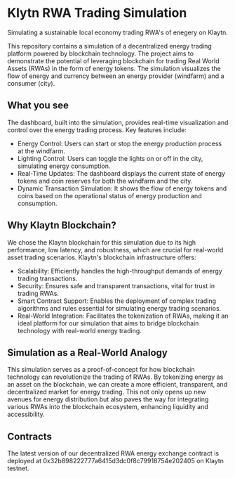 # Klytn RWA Trading Simulation

Simulating a sustainable local economy trading RWA's of enegery on Klaytn.

This repository contains a simulation of a decentralized energy trading platform powered by blockchain technology. The project aims to demonstrate the potential of leveraging blockchain for trading Real World Assets (RWAs) in the form of energy tokens. The simulation visualizes the flow of energy and currency between an energy provider (windfarm) and a consumer (city).

## What you see

The dashboard, built into the simulation, provides real-time visualization and control over the energy trading process. Key features include:

- Energy Control: Users can start or stop the energy production process at the windfarm.
- Lighting Control: Users can toggle the lights on or off in the city, simulating energy consumption.
- Real-Time Updates: The dashboard displays the current state of energy tokens and coin reserves for both the windfarm and the city.
- Dynamic Transaction Simulation: It shows the flow of energy tokens and coins based on the operational status of energy production and consumption.

## Why Klaytn Blockchain?
We chose the Klaytn blockchain for this simulation due to its high performance, low latency, and robustness, which are crucial for real-world asset trading scenarios. Klaytn's blockchain infrastructure offers:

- Scalability: Efficiently handles the high-throughput demands of energy trading transactions.
- Security: Ensures safe and transparent transactions, vital for trust in trading RWAs.
- Smart Contract Support: Enables the deployment of complex trading algorithms and rules essential for simulating energy trading scenarios.
- Real-World Integration: Facilitates the tokenization of RWAs, making it an ideal platform for our simulation that aims to bridge blockchain technology with real-world energy trading.

## Simulation as a Real-World Analogy
This simulation serves as a proof-of-concept for how blockchain technology can revolutionize the trading of RWAs. By tokenizing energy as an asset on the blockchain, we can create a more efficient, transparent, and decentralized market for energy trading. This not only opens up new avenues for energy distribution but also paves the way for integrating various RWAs into the blockchain ecosystem, enhancing liquidity and accessibility.

## Contracts

The latest version of our decentralized RWA energy exchange contract is deployed at 0x32b898222777a6415d3dc0f8c79918754e202405 on Klaytn testnet.